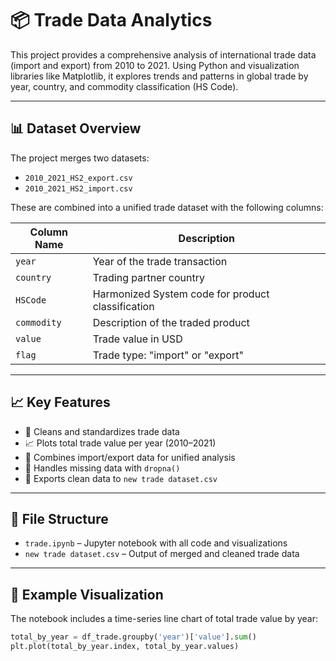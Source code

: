 # 📦 Trade Data Analytics

This project provides a comprehensive analysis of international trade data (import and export) from 2010 to 2021. Using Python and visualization libraries like Matplotlib, it explores trends and patterns in global trade by year, country, and commodity classification (HS Code).

---

## 📊 Dataset Overview

The project merges two datasets:
- `2010_2021_HS2_export.csv`
- `2010_2021_HS2_import.csv`

These are combined into a unified trade dataset with the following columns:

| Column Name | Description |
|-------------|-------------|
| `year`      | Year of the trade transaction |
| `country`   | Trading partner country |
| `HSCode`    | Harmonized System code for product classification |
| `commodity` | Description of the traded product |
| `value`     | Trade value in USD |
| `flag`      | Trade type: "import" or "export" |

---

## 📈 Key Features

- 📌 Cleans and standardizes trade data
- 📈 Plots total trade value per year (2010–2021)
- 🔄 Combines import/export data for unified analysis
- 🧹 Handles missing data with `dropna()`
- 📁 Exports clean data to `new trade dataset.csv`

---

## 📂 File Structure

- `trade.ipynb` – Jupyter notebook with all code and visualizations
- `new trade dataset.csv` – Output of merged and cleaned trade data

---

## 📌 Example Visualization

The notebook includes a time-series line chart of total trade value by year:

```python
total_by_year = df_trade.groupby('year')['value'].sum()
plt.plot(total_by_year.index, total_by_year.values)
